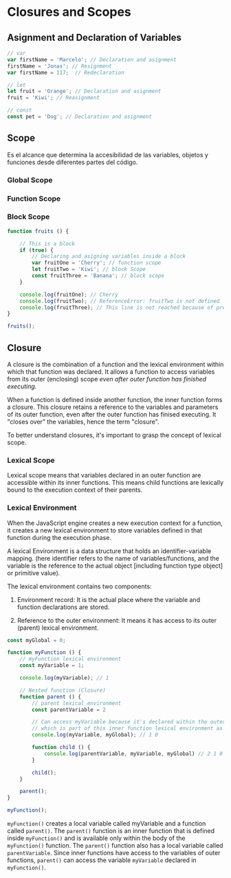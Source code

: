 # Closures and Scopes

## Asignment and Declaration of Variables

```javascript
// var
var firstName = 'Marcelo'; // Declaration and asignment
firstName = 'Jonas'; // Resignment
var firstName = 117;  // Redeclaration

// let
let fruit = 'Orange'; // Declaration and asignment
fruit = 'Kiwi'; // Reasignment

// const
const pet = 'Dog'; // Declaration and asignment
```

## Scope

Es el alcance que determina la accesibilidad de las variables, objetos
y funciones desde diferentes partes del código.

### Global Scope

### Function Scope

### Block Scope

```javascript
function fruits () {

    // This is a block
    if (true) {
        // Declaring and asigning variables inside a block
        var fruitOne = 'Cherry'; // function scope
        let fruitTwo = 'Kiwi'; // block Scope
        const fruitThree = 'Banana'; // block scope
    }

    console.log(fruitOne); // Cherry
    console.log(fruitTwo); // ReferenceError: fruitTwo is not defined
    console.log(fruitThree); // This line is not reached because of previous error
}

fruits();
```

## Closure

A closure is the combination of a function and the lexical environment within
which that function was declared. It allows a function to access variables from
its outer (enclosing) scope *even after outer function has finished executing.*

When a function is defined inside another function, the inner function forms a
closure. This closure retains a reference to the variables and parameters of its
outer function, even after the outer function has finised executing. It "closes
over" the variables, hence the term "closure".

To better understand closures, it's important to grasp the concept of lexical
scope.

### Lexical Scope

Lexical scope means that variables declared in an outer function are
accessible within its inner functions. This means child functions are lexically
bound to the execution context of their parents.

### Lexical Environment

When the JavaScript engine creates a new execution context for a function, it
creates a new lexical environment to store variables defined in that function
during the execution phase.

A lexical Environment is a data structure that holds an identifier-variable
mapping. (here identifier refers to the name of variables/functions, and the
variable is the reference to the actual object [including function type object]
or primitive value).

The lexical environment contains two components:

1. Environment record: It is the actual place where the variable and
    function declarations are stored.

2. Reference to the outer environment: It means it has access to its outer
    (parent) lexical environment.

```javascript
const myGlobal = 0;

function myFunction () {
    // myFunction lexical environment
    const myVariable = 1;

    console.log(myVariable); // 1

    // Nested function (Closure)
    function parent () {
        // parent lexical environment
        const parentVariable = 2

        // Can access myVariable because it's declared within the outer lexical environment
        // which is part of this inner function lexical environment as well
        console.log(myVariable, myGlobal); // 1 0

        function child () {
            console.log(parentVariable, myVariable, myGlobal) // 2 1 0
        }

        child();
    }

    parent();
}

myFunction();
```

`myFunction()` creates a local variable called myVariable and a function called
`parent()`. The `parent()` function is an inner function that is defined inside
`myFunction()` and is available only within the body of the `myFunction()`
function. The `parent()` function also has a local variable called `parentVariable`.
Since inner functions have access to the variables of outer functions, `parent()`
can access the variable `myVariable` declared in `myFunction()`.
